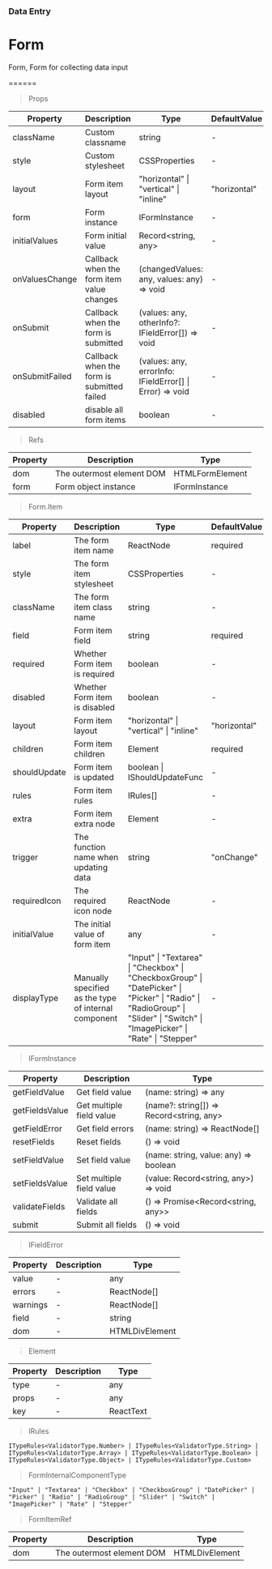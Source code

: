 ### Data Entry

# Form 

Form, Form for collecting data input

======

> Props

|Property|Description|Type|DefaultValue|
|----------|-------------|------|------|
|className|Custom classname|string|-|
|style|Custom stylesheet|CSSProperties|-|
|layout|Form item layout|"horizontal" \| "vertical" \| "inline"|"horizontal"|
|form|Form instance|IFormInstance|-|
|initialValues|Form initial value|Record\<string, any\>|-|
|onValuesChange|Callback when the form item value changes|(changedValues: any, values: any) =\> void|-|
|onSubmit|Callback when the form is submitted|(values: any, otherInfo?: IFieldError\[\]) =\> void|-|
|onSubmitFailed|Callback when the form is submitted failed|(values: any, errorInfo: IFieldError\[\] \| Error) =\> void|-|
|disabled|disable all form items|boolean|-|

> Refs

|Property|Description|Type|
|----------|-------------|------|
|dom|The outermost element DOM|HTMLFormElement|
|form|Form object instance|IFormInstance|

> Form.Item

|Property|Description|Type|DefaultValue|
|----------|-------------|------|------|
|label|The form item name|ReactNode|required|
|style|The form item stylesheet|CSSProperties|-|
|className|The form item class name|string|-|
|field|Form item field|string|required|
|required|Whether Form item is required|boolean|-|
|disabled|Whether Form item is disabled|boolean|-|
|layout|Form item layout|"horizontal" \| "vertical" \| "inline"|"horizontal"|
|children|Form item children|Element|required|
|shouldUpdate|Form item is updated|boolean \| IShouldUpdateFunc|-|
|rules|Form item rules|IRules\[\]|-|
|extra|Form item extra node|Element|-|
|trigger|The function name when updating data|string|"onChange"|
|requiredIcon|The required icon node|ReactNode|-|
|initialValue|The initial value of form item|any|-|
|displayType|Manually specified as the type of internal component|"Input" \| "Textarea" \| "Checkbox" \| "CheckboxGroup" \| "DatePicker" \| "Picker" \| "Radio" \| "RadioGroup" \| "Slider" \| "Switch" \| "ImagePicker" \| "Rate" \| "Stepper"|-|

> IFormInstance

|Property|Description|Type|
|----------|-------------|------|
|getFieldValue|Get field value|(name: string) =\> any|
|getFieldsValue|Get multiple field value|(name?: string\[\]) =\> Record\<string, any\>|
|getFieldError|Get field errors|(name: string) =\> ReactNode\[\]|
|resetFields|Reset fields|() =\> void|
|setFieldValue|Set field value|(name: string, value: any) =\> boolean|
|setFieldsValue|Set multiple field value|(value: Record\<string, any\>) =\> void|
|validateFields|Validate all fields|() =\> Promise\<Record\<string, any\>\>|
|submit|Submit all fields|() =\> void|

> IFieldError

|Property|Description|Type|
|----------|-------------|------|
|value|-|any|
|errors|-|ReactNode\[\]|
|warnings|-|ReactNode\[\]|
|field|-|string|
|dom|-|HTMLDivElement|

> Element

|Property|Description|Type|
|----------|-------------|------|
|type|-|any|
|props|-|any|
|key|-|ReactText|

> IRules

```
ITypeRules<ValidatorType.Number> | ITypeRules<ValidatorType.String> | ITypeRules<ValidatorType.Array> | ITypeRules<ValidatorType.Boolean> | ITypeRules<ValidatorType.Object> | ITypeRules<ValidatorType.Custom>
```

> FormInternalComponentType

```
"Input" | "Textarea" | "Checkbox" | "CheckboxGroup" | "DatePicker" | "Picker" | "Radio" | "RadioGroup" | "Slider" | "Switch" | "ImagePicker" | "Rate" | "Stepper"
```

> FormItemRef

|Property|Description|Type|
|----------|-------------|------|
|dom|The outermost element DOM|HTMLDivElement|

